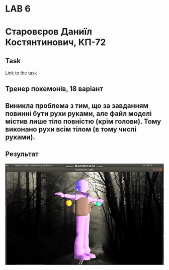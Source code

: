 # LAB 6
# Старовєров Даниїл Костянтинович, КП-72
## Task

[Link to the task](http://www.fpm.kpi.ua/archive/dir.do?sys_id=obj_16475)

## Тренер покемонів, 18 варіант

## Виникла проблема з тим, що за завданням повинні бути рухи руками, але файл моделі містив лише тіло повністю (крім голови). Тому виконано рухи всім тілом (в тому числі руками). 

## Результат

![](result.gif)

